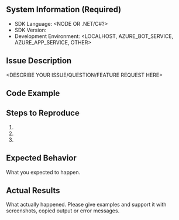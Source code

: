 <!-- Do you have a question? Please ask it on http://stackoverflow.com/questions/tagged/botframework -->

## System Information (Required)
* SDK Language: <NODE OR .NET/C#?>
* SDK Version: <SDK VERSION>
* Development Environment: <LOCALHOST, AZURE_BOT_SERVICE, AZURE_APP_SERVICE, OTHER>

## Issue Description
<DESCRIBE YOUR ISSUE/QUESTION/FEATURE REQUEST HERE>

## Code Example
<PASTE COMPLETE CODE EXAMPLE THAT REPRODUCES THE ISSUE HERE>

## Steps to Reproduce
1.
2.
3.

## Expected Behavior
What you expected to happen.

## Actual Results
What actually happened. Please give examples and support it with screenshots, copied output or error messages.
